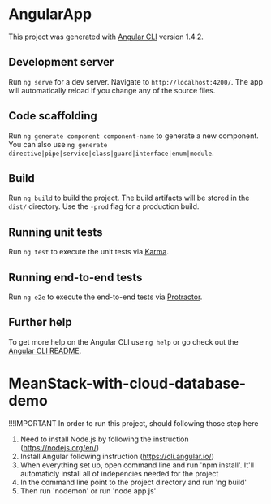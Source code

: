 # AngularApp

This project was generated with [Angular CLI](https://github.com/angular/angular-cli) version 1.4.2.

## Development server

Run `ng serve` for a dev server. Navigate to `http://localhost:4200/`. The app will automatically reload if you change any of the source files.

## Code scaffolding

Run `ng generate component component-name` to generate a new component. You can also use `ng generate directive|pipe|service|class|guard|interface|enum|module`.

## Build

Run `ng build` to build the project. The build artifacts will be stored in the `dist/` directory. Use the `-prod` flag for a production build.

## Running unit tests

Run `ng test` to execute the unit tests via [Karma](https://karma-runner.github.io).

## Running end-to-end tests

Run `ng e2e` to execute the end-to-end tests via [Protractor](http://www.protractortest.org/).

## Further help

To get more help on the Angular CLI use `ng help` or go check out the [Angular CLI README](https://github.com/angular/angular-cli/blob/master/README.md).
# MeanStack-with-cloud-database-demo

!!!IMPORTANT
In order to run this project, should following those step here
1. Need to install Node.js by following the instruction (https://nodejs.org/en/)
2. Install Angular following instruction (https://cli.angular.io/)
3. When everything set up, open command line and run 'npm install'. It'll automaticly install all of indepencies needed for the project
4. In the command line point to the project directory and run 'ng build'
5. Then run 'nodemon' or run 'node app.js'
